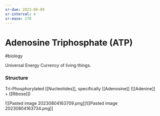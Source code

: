 ```yaml
---
sr-due: 2023-08-09
sr-interval: 4
sr-ease: 270
---
```


# Adenosine Triphosphate (ATP)
#biology 

Universal Energy Currency of living things.

### Structure
Tri-Phosphorylated [[Nucleotides]], specifically [[Adenosine]] ([[Adenine]] + [[Ribose]])

![[Pasted image 20230804163709.png]]![[Pasted image 20230804163734.png]]